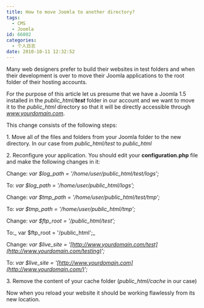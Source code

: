 ```yaml
---
title: How to move Joomla to another directory?
tags:
  - CMS
  - Joomla
id: 66002
categories:
  - 个人日志
date: 2010-10-11 12:32:52
---
```


Many web designers prefer to build their websites in test
folders and when their development is over to move their Joomla
applications to the root folder of their hosting accounts.

For the purpose of this article let us presume that we have a Joomla 1.5 installed in the _public_html/**test**_ folder in our account and we want to move it to the _public_html_ directory so that it will be directly accessible through _www.yourdomain.com_.

This change consists of the following steps:

1\. Move all of the files and folders from your Joomla folder to the new directory. In our case from _public_html/test_ to _public_html_

2\. Reconfigure your application. You should edit your **configuration.php** file and make the following changes in it:

Change: _var $log_path = '/home/user/public_html/test/logs';_

To: _var $log_path = '/home/user/public_html/logs';_

Change: _var $tmp_path = '/home/user/public_html/test/tmp';_

To: _var $tmp_path = '/home/user/public_html/tmp';_

Change: _var $ftp_root = '/public_html/test';_

To:_ var $ftp_root = '/public_html';_

Change: _var $live_site = '[http://www.yourdomain.com/test](http://www.yourdomain.com/testing)';_

To: _var $live_site = '[http://www.yourdomain.com](http://www.yourdomain.com/)';_

3\. Remove the content of your cache folder (_public_html/cache_ in our case)

Now when you reload your website it should be working flawlessly from its new location.